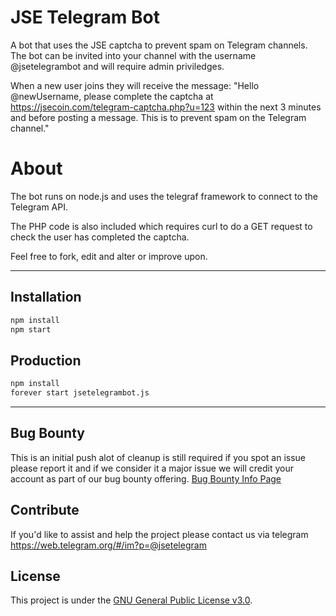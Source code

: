 # JSE Telegram Bot

A bot that uses the JSE captcha to prevent spam on Telegram channels. The bot can be invited into your channel with the username @jsetelegrambot and will require admin priviledges.

When a new user joins they will receive the message:
"Hello @newUsername, please complete the captcha at https://jsecoin.com/telegram-captcha.php?u=123 within the next 3 minutes and before posting a message. This is to prevent spam on the Telegram channel."

# About

The bot runs on node.js and uses the telegraf framework to connect to the Telegram API.

The PHP code is also included which requires curl to do a GET request to check the user has completed the captcha.

Feel free to fork, edit and alter or improve upon.

---

## Installation

```bash
npm install
npm start

```

## Production

```bash
npm install
forever start jsetelegrambot.js

```

---

## Bug Bounty
This is an initial push alot of cleanup is still required if you spot an issue please report it and if we consider it a major issue we will credit your account as part of our bug bounty offering.
[Bug Bounty Info Page](https://jsecoin.com/en/oddJobs/bugBounty)

## Contribute
If you'd like to assist and help the project please contact us via telegram https://web.telegram.org/#/im?p=@jsetelegram

## License
This project is under the [GNU General Public License v3.0](./LICENSE.md).